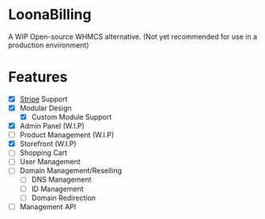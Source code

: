 # LoonaBilling

A WIP Open-source WHMCS alternative.
(Not yet recommended for use in a production environment)
# Features
- [x] [Stripe](https://stripe.com) Support
- [x] Modular Design
    - [x] Custom Module Support
- [x] Admin Panel (W.I.P)
- [ ] Product Management (W.I.P)
- [x] Storefront (W.I.P)
- [ ] Shopping Cart
- [ ] User Management
- [ ] Domain Management/Reselling
    - [ ] DNS Management
    - [ ] ID Management
    - [ ] Domain Redirection
- [ ] Management API
